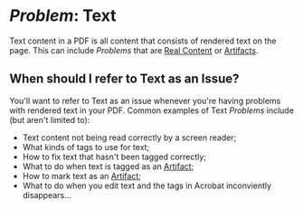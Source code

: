 # *Problem*: Text

Text content in a PDF is all content that consists of rendered text on the page. This can include *Problems* that are [Real Content](Problems/Real-content.md) or [Artifacts](Problems/Artifacts.md). 

## When should I refer to Text as an Issue?

You'll want to refer to Text as an issue whenever you're having problems with rendered text in your PDF. Common examples of Text *Problems* include (but aren't limited to):

- Text content not being read correctly by a screen reader;
- What kinds of tags to use for text;
- How to fix text that hasn't been tagged correctly;
- What to do when text is tagged as an [Artifact](Problems/Artifacts.md);
- How to mark text as an [Artifact](Problems/Artifacts.md);
- What to do when you edit text and the tags in Acrobat inconviently disappears...
